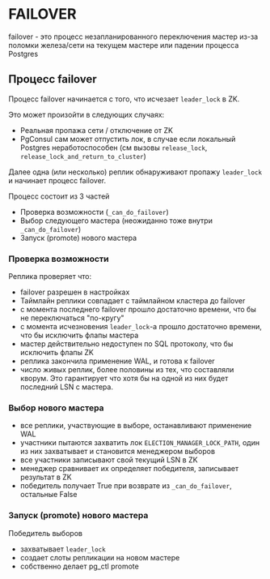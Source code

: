 # FAILOVER

failover - это процесс незапланированного переключения мастер из-за поломки железа/сети на текущем мастере или падении процесса Postgres

## Процесс failover

Процесс failover начинается с того, что исчезает `leader_lock` в ZK.

Это может произойти в следующих случаях:

* Реальная пропажа сети / отключение от ZK
* PgConsul сам может отпустить лок, в случае если локальный Postgres неработоспособен (см вызовы `release_lock`, `release_lock_and_return_to_cluster`)

Далее одна (или несколько) реплик обнаруживают пропажу `leader_lock` и начинает процесс failover.

Процесс состоит из 3 частей
* Проверка возможности (`_can_do_failover`)
* Выбор следующего мастера (неожиданно тоже внутри `_can_do_failover`)
* Запуск (promote) нового мастера

### Проверка возможности

Реплика проверяет что:
* failover разрешен в настройках
* Таймлайн реплики совпадает с таймлайном кластера до failover
* с момента последнего failover прошло достаточно времени, что бы не переключаться "по-кругу"
* c момента исчезновения `leader_lock`-а прошло достаточно времени, что бы исключить флапы мастера
* мастер действительно недоступен по SQL протоколу, что бы исключить флапы ZK
* реплика закончила применение WAL, и готова к failover
* число живых реплик, более половины из тех, что составляли кворум.
  Это гарантирует что хотя бы на одной из них будет последний LSN с мастера.

### Выбор нового мастера

* все реплики, участвующие в выборе, останавливают применение WAL
* участники пытаются захватить лок `ELECTION_MANAGER_LOCK_PATH`, один из них захватывает и становится менеджером выборов
* все участники записывают свой текущий LSN в ZK
* менеджер сравнивает их определяет победителя, записывает результат в ZK
* победитель получает True при возврате из `_can_do_failover`, остальные False

### Запуск (promote) нового мастера

Победитель выборов
* захватывает `leader_lock`
* создает слоты репликации на новом мастере
* собственно делает pg_ctl promote
